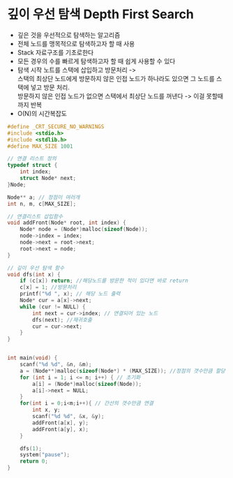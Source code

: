 # 깊이 우선 탐색 Depth First Search
- 깊은 것을 우선적으로 탐색하는 알고리즘
- 전체 노드를 맹목적으로 탐색하고자 할 때 사용
- Stack 자료구조를 기초로한다
- 모든 경우의 수를 빠르게 탐색하고자 할 때 쉽게 사용할 수 있다
- 탐색 시작 노트를 스택에 삽입하고 방문처리 ->  
스택의 최상단 노드에게 방문하지 않은 인접 노드가 하나라도 있으면 그 노드를 스택에 넣고 방문 처리.   
방문하지 않은 인접 노드가 없으면 스택에서 최상단 노드를 꺼낸다 -> 이걸 못할때까지 반복
- O(N)의 시간복잡도
```c
#define _CRT_SECURE_NO_WARNINGS
#include <stdio.h>
#include <stdlib.h>
#define MAX_SIZE 1001

// 연결 리스트 정의
typedef struct {
	int index;
	struct Node* next;
}Node;

Node** a; // 정점이 여러개
int n, m, c[MAX_SIZE];

// 연결리스트 삽입함수
void addFront(Node* root, int index) {
	Node* node = (Node*)malloc(sizeof(Node));
	node->index = index;
	node->next = root->next;
	root->next = node;
}

// 깊이 우선 탐색 함수
void dfs(int x) {
	if (c[x]) return; //해당노드를 방문한 적이 있다면 바로 return
	c[x] = 1; //방문처리
	printf("%d ", x); // 해당 노드 출력
	Node* cur = a[x]->next;
	while (cur != NULL) {
		int next = cur->index; // 연결되어 있는 노드
		dfs(next); //재귀호출
		cur = cur->next;
	}
}


int main(void) {
	scanf("%d %d", &n, &m);
	a = (Node**)malloc(sizeof(Node*) * (MAX_SIZE)); //정점의 갯수만큼 할당
	for (int i = 1; i <= n; i++) { // 초기화
		a[i] = (Node*)malloc(sizeof(Node));
		a[i]->next = NULL;
	}
	for(int i = 0;i<m;i++){ // 간선의 갯수만큼 연결
		int x, y;
		scanf("%d %d", &x, &y);
		addFront(a[x], y);
		addFront(a[y], x);
	}

	dfs(1);
	system("pause");
	return 0;
}
```